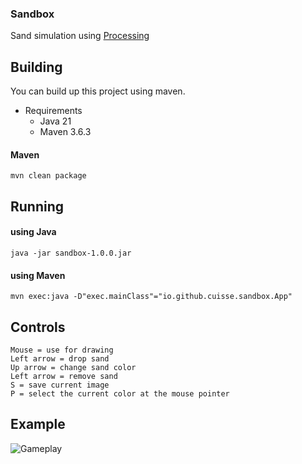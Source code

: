 ### Sandbox

Sand simulation using [Processing](https://processing.org/)

## Building
You can build up this project using maven.

- Requirements
    - Java 21
    - Maven 3.6.3

#### Maven
````shell
mvn clean package
````

## Running

#### using Java
````shell
java -jar sandbox-1.0.0.jar
````
#### using Maven
````shell
mvn exec:java -D"exec.mainClass"="io.github.cuisse.sandbox.App"
````

## Controls
```text
Mouse = use for drawing 
Left arrow = drop sand
Up arrow = change sand color
Left arrow = remove sand 
S = save current image 
P = select the current color at the mouse pointer  
```

## Example
![Gameplay](./assets/Gameplay.gif)
